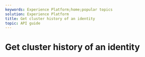 ```yaml
---
keywords: Experience Platform;home;popular topics
solution: Experience Platform
title: Get cluster history of an identity
topic: API guide
---
```


# Get cluster history of an identity